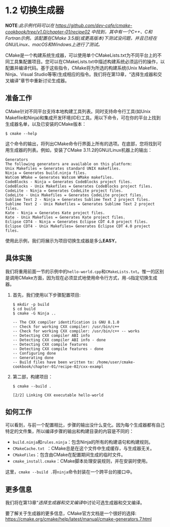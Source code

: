 # 1.2 切换生成器

**NOTE**:*此示例代码可以在 https://github.com/dev-cafe/cmake-cookbook/tree/v1.0/chapter-01/recipe02 中找到，其中有一个C++、C和Fortran示例。该配置在CMake 3.5版(或更高版本)下测试没问题，并且已经在GNU/Linux、macOS和Windows上进行了测试。*

CMake是一个构建系统生成器，可以使用单个CMakeLists.txt为不同平台上的不同工具集配置项目。您可以在CMakeLists.txt中描述构建系统必须运行的操作，以配置并编译代码。基于这些指令，CMake将为所选的构建系统(Unix Makefile、Ninja、Visual Studio等等)生成相应的指令。我们将在第13章，“选择生成器和交叉编译”章节中重新讨论生成器。

## 准备工作

CMake针对不同平台支持本地构建工具列表。同时支持命令行工具(如Unix Makefile和Ninja)和集成开发环境(IDE)工具。用以下命令，可在你的平台上找到生成器名单，以及已安装的CMake版本：

```shell
$ cmake --help
```

这个命令的输出，将列出CMake命令行界面上所有的选项。在底部，您将找到可用生成器的列表。例如，安装了CMake 3.11.2的GNU/Linux机器上的输出：

```shell
Generators
The following generators are available on this platform:
Unix Makefiles = Generates standard UNIX makefiles.
Ninja = Generates build.ninja files.
Watcom WMake = Generates Watcom WMake makefiles.
CodeBlocks - Ninja = Generates CodeBlocks project files.
CodeBlocks - Unix Makefiles = Generates CodeBlocks project files.
CodeLite - Ninja = Generates CodeLite project files.
CodeLite - Unix Makefiles = Generates CodeLite project files.
Sublime Text 2 - Ninja = Generates Sublime Text 2 project files.
Sublime Text 2 - Unix Makefiles = Generates Sublime Text 2 project files.
Kate - Ninja = Generates Kate project files.
Kate - Unix Makefiles = Generates Kate project files.
Eclipse CDT4 - Ninja = Generates Eclipse CDT 4.0 project files.
Eclipse CDT4 - Unix Makefiles= Generates Eclipse CDT 4.0 project files.
```

使用此示例，我们将展示为项目切换生成器是多么**EASY**。

## 具体实施

我们将重用前面一节的示例中的`hello-world.cpp`和`CMakeLists.txt`。惟一的区别是调用CMake方面，因为现在必须显式地使用命令行方式，用`-G`指定切换生成器。

1. 首先，我们使用以下步骤配置项目:

   ```shell
   $ mkdir -p build
   $ cd build
   $ cmake -G Ninja ..
   
   -- The CXX compiler identification is GNU 8.1.0
   -- Check for working CXX compiler: /usr/bin/c++
   -- Check for working CXX compiler: /usr/bin/c++ -- works
   -- Detecting CXX compiler ABI info
   -- Detecting CXX compiler ABI info - done
   -- Detecting CXX compile features
   -- Detecting CXX compile features - done
   -- Configuring done
   -- Generating done
   -- Build files have been written to: /home/user/cmake-cookbook/chapter-01/recipe-02/cxx-exampl
   ```

2. 第二部，构建项目：

   ```shell
   $ cmake --build .
   
   [2/2] Linking CXX executable hello-world
   ```

## 如何工作

可以看到，与前一个配置相比，步骤的输出没什么变化。因为每个生成器都有自己特定的文件集，所以编译步骤的输出和构建目录的内容是不同的：

- `build.ninja`和`rules.ninja`：包含Ninja的所有的构建语句和构建规则。
- `CMakeCache.txt `：CMake总是在这个文件中生成缓存，与生成器无关。
- `CMakeFiles`：包含由CMake在配置期间生成的临时文件。
- `cmake_install.cmake`：CMake脚本处理安装规则，并在安装时使用。

这里，`cmake --build .`将`ninja`命令封装在一个跨平台的接口中。

## 更多信息

我们将在第13章“*选择生成器和交叉编译*中讨论可选生成器和交叉编译。

要了解关于生成器的更多信息，CMake官方文档是一个很好的选择:  https://cmake.org/cmake/help/latest/manual/cmake-generators.7.html